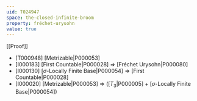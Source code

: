 ```yaml
---
uid: T024947
space: the-closed-infinite-broom
property: fréchet-urysohn
value: true
---
```

[[Proof]]

* [T000948] [Metrizable|P000053]
* [I000183] [First Countable|P000028] => [Fréchet Urysohn|P000080]
* [I000130] [$\sigma$-Locally Finite Base|P000054] => [First Countable|P000028]
* [I000020] [Metrizable|P000053] => ([$T_3$|P000005] + [$\sigma$-Locally Finite Base|P000054])

